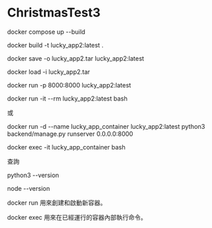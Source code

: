 # ChristmasTest3


docker compose up --build

docker build -t lucky_app2:latest .

docker save -o lucky_app2.tar lucky_app2:latest


docker load -i lucky_app2.tar

docker run -p 8000:8000 lucky_app2:latest

docker run -it --rm lucky_app2:latest bash

或

docker run -d --name lucky_app_container lucky_app2:latest python3 backend/manage.py runserver 0.0.0.0:8000

docker exec -it lucky_app_container bash

查詢

python3 --version

node --version



docker run 用來創建和啟動新容器。

docker exec 用來在已經運行的容器內部執行命令。
